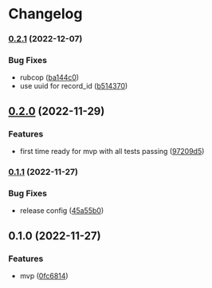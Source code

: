 # Changelog

### [0.2.1](https://www.github.com/kjellberg/active_record-translated/compare/v0.2.0...v0.2.1) (2022-12-07)


### Bug Fixes

* rubcop ([ba144c0](https://www.github.com/kjellberg/active_record-translated/commit/ba144c0e65b3527278e4c7f168b3525133d2e4aa))
* use uuid for record_id ([b514370](https://www.github.com/kjellberg/active_record-translated/commit/b51437088ec677c47b166b00baf774cebe9d70d5))

## [0.2.0](https://www.github.com/kjellberg/active_record-translated/compare/v0.1.1...v0.2.0) (2022-11-29)


### Features

* first time ready for mvp with all tests passing ([97209d5](https://www.github.com/kjellberg/active_record-translated/commit/97209d58c1e1f723fc38d46253c89f7150b9aa8a))

### [0.1.1](https://www.github.com/kjellberg/active_record-translated/compare/v0.1.0...v0.1.1) (2022-11-27)


### Bug Fixes

* release config ([45a55b0](https://www.github.com/kjellberg/active_record-translated/commit/45a55b020923171a81ca7787304c605db426aff3))

## 0.1.0 (2022-11-27)


### Features

* mvp ([0fc6814](https://www.github.com/kjellberg/active_record-translated/commit/0fc68148ff013e10d4f9bdc48254c6933be047c9))
